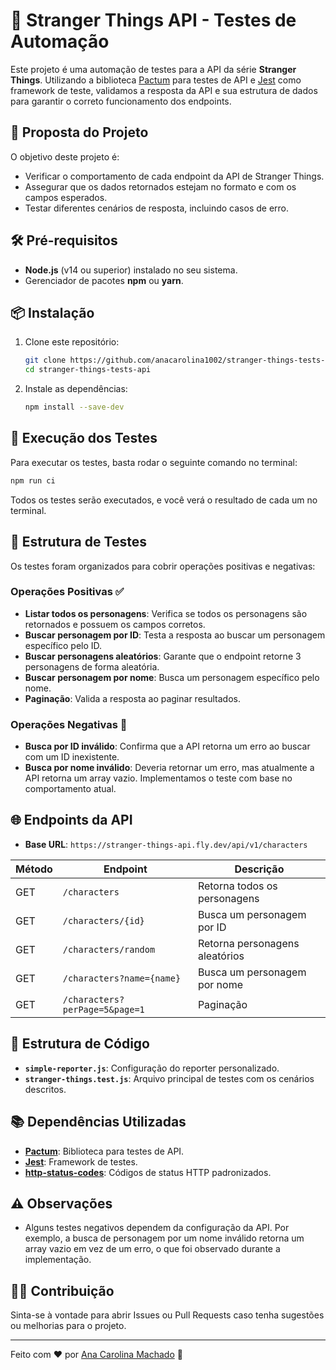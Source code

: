 
# 📜 Stranger Things API - Testes de Automação

Este projeto é uma automação de testes para a API da série **Stranger Things**. Utilizando a biblioteca [Pactum](https://pactumjs.github.io/) para testes de API e [Jest](https://jestjs.io/) como framework de teste, validamos a resposta da API e sua estrutura de dados para garantir o correto funcionamento dos endpoints.

## 📌 Proposta do Projeto

O objetivo deste projeto é:
- Verificar o comportamento de cada endpoint da API de Stranger Things.
- Assegurar que os dados retornados estejam no formato e com os campos esperados.
- Testar diferentes cenários de resposta, incluindo casos de erro.

## 🛠 Pré-requisitos

- **Node.js** (v14 ou superior) instalado no seu sistema.
- Gerenciador de pacotes **npm** ou **yarn**.

## 📦 Instalação

1. Clone este repositório:
    ```bash
    git clone https://github.com/anacarolina1002/stranger-things-tests-api.git
    cd stranger-things-tests-api
    ```

2. Instale as dependências:
    ```bash
   npm install --save-dev
    ```

## 🚀 Execução dos Testes

Para executar os testes, basta rodar o seguinte comando no terminal:

```bash
npm run ci
```

Todos os testes serão executados, e você verá o resultado de cada um no terminal.

## 🧪 Estrutura de Testes

Os testes foram organizados para cobrir operações positivas e negativas:

### Operações Positivas ✅

- **Listar todos os personagens**: Verifica se todos os personagens são retornados e possuem os campos corretos.
- **Buscar personagem por ID**: Testa a resposta ao buscar um personagem específico pelo ID.
- **Buscar personagens aleatórios**: Garante que o endpoint retorne 3 personagens de forma aleatória.
- **Buscar personagem por nome**: Busca um personagem específico pelo nome.
- **Paginação**: Valida a resposta ao paginar resultados.

### Operações Negativas 🚫

- **Busca por ID inválido**: Confirma que a API retorna um erro ao buscar com um ID inexistente.
- **Busca por nome inválido**: Deveria retornar um erro, mas atualmente a API retorna um array vazio. Implementamos o teste com base no comportamento atual.

## 🌐 Endpoints da API

- **Base URL**: `https://stranger-things-api.fly.dev/api/v1/characters`

| Método | Endpoint                   | Descrição                          |
|--------|-----------------------------|------------------------------------|
| GET    | `/characters`              | Retorna todos os personagens       |
| GET    | `/characters/{id}`         | Busca um personagem por ID         |
| GET    | `/characters/random`       | Retorna personagens aleatórios     |
| GET    | `/characters?name={name}`  | Busca um personagem por nome       |
| GET    | `/characters?perPage=5&page=1` | Paginação                         |

## 🧰 Estrutura de Código

- **`simple-reporter.js`**: Configuração do reporter personalizado.
- **`stranger-things.test.js`**: Arquivo principal de testes com os cenários descritos.

## 📚 Dependências Utilizadas

- [**Pactum**](https://pactumjs.github.io/): Biblioteca para testes de API.
- [**Jest**](https://jestjs.io/): Framework de testes.
- [**http-status-codes**](https://www.npmjs.com/package/http-status-codes): Códigos de status HTTP padronizados.

## ⚠️ Observações

- Alguns testes negativos dependem da configuração da API. Por exemplo, a busca de personagem por um nome inválido retorna um array vazio em vez de um erro, o que foi observado durante a implementação.

## 👨‍💻 Contribuição

Sinta-se à vontade para abrir Issues ou Pull Requests caso tenha sugestões ou melhorias para o projeto.

---

Feito com ❤️ por [Ana Carolina Machado](https://github.com/anacarolina1002) 👾
